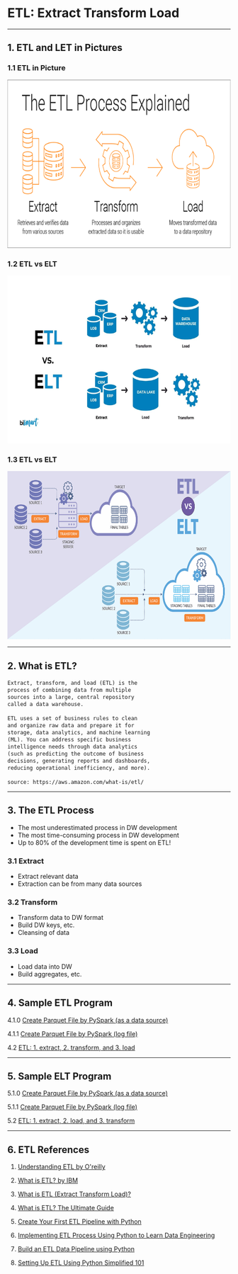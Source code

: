 # ETL: Extract Transform Load

------
## 1. ETL and LET in Pictures 

### 1.1 ETL in Picture 

<img src="./etl-process-explained-diagram.png" height=380 width=620>

### 1.2 ETL vs ELT 

<img src="./ETL_vs_ELT.jpg" height=380 width=620>

### 1.3 ETL vs ELT 

<img src="./ETL_vs_ELT_2.jpg" height=380 width=620>

------

## 2. What is ETL? 

	Extract, transform, and load (ETL) is the 
	process of combining data from multiple 
	sources into a large, central repository 
	called a data warehouse. 
	
	ETL uses a set of business rules to clean 
	and organize raw data and prepare it for 
	storage, data analytics, and machine learning 
	(ML). You can address specific business 
	intelligence needs through data analytics 
	(such as predicting the outcome of business 
	decisions, generating reports and dashboards, 
	reducing operational inefficiency, and more).
	
	source: https://aws.amazon.com/what-is/etl/
	
-------

## 3. The ETL Process

* The most underestimated process in DW development
* The most time-consuming process in DW development
* Up to 80% of the development time is spent on ETL!

### 3.1 Extract

* Extract relevant data
* Extraction can be from many data sources

### 3.2 Transform

* Transform data to DW format
* Build DW keys, etc.
* Cleansing of data

### 3.3 Load

* Load data into DW
* Build aggregates, etc.

-------
## 4. Sample ETL Program

4.1.0 [Create Parquet File by PySpark (as a data source)](./create_parquet.py)

4.1.1 [Create Parquet File by PySpark (log file)](./create_parquet.py.log)

4.2 [ETL: 1. extract, 2. transform, and 3. load](./etl_read_parquet_from_file_transform_and_load_to_mysql.py)

-------

## 5. Sample ELT Program

5.1.0 [Create Parquet File by PySpark (as a data source)](./create_parquet.py)

5.1.1 [Create Parquet File by PySpark (log file)](./create_parquet.py.log)

5.2 [ETL: 1. extract, 2. load, and 3. transform](./elt_read_parquet_from_file_and_load_to_mysql_then_transform.py)

-------

## 6. ETL References

1. [Understanding ETL by O'reilly](./Understanding-ETL-by-Oreilly.pdf)

2. [What is ETL? by IBM](https://www.ibm.com/topics/etl)

3. [What is ETL (Extract Transform Load)?](https://aws.amazon.com/what-is/etl/)

4. [What is ETL? The Ultimate Guide](https://www.matillion.com/blog/what-is-etl-the-ultimate-guide)

5. [Create Your First ETL Pipeline with Python](https://anujsyal.com/create-your-first-etl-pipeline-with-python)

6. [Implementing ETL Process Using Python to Learn Data Engineering](https://www.analyticsvidhya.com/blog/2021/06/implementing-python-to-learn-data-engineering-etl-process/)

7. [Build an ETL Data Pipeline using Python](https://blog.det.life/build-an-etl-data-pipeline-using-python-139c6875b046)

8. [Setting Up ETL Using Python Simplified 101](https://hevodata.com/learn/etl-using-python/)
